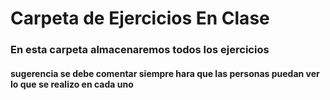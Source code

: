 # Carpeta de Ejercicios En Clase
### En esta carpeta almacenaremos todos los ejercicios 
#### sugerencia se debe comentar siempre hara que las personas puedan ver lo que se realizo en cada uno
